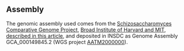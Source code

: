 Assembly
--------

The genomic assembly used comes from the [Schizosaccharomyces Comparative Genome
Project](http://www.broadinstitute.org/annotation/genome/schizosaccharomyces_group/MultiHome.html),
[Broad Institute of Harvard and MIT](http://www.broadinstitute.org/),
[described in this article](http://europepmc.org/articles/PMC3131103), and
deposited in INSDC as Genome Assembly GCA_000149845.2 (WGS project
[AATM2000000](http://www.ebi.ac.uk/ena/data/view/AATM00000000)).

